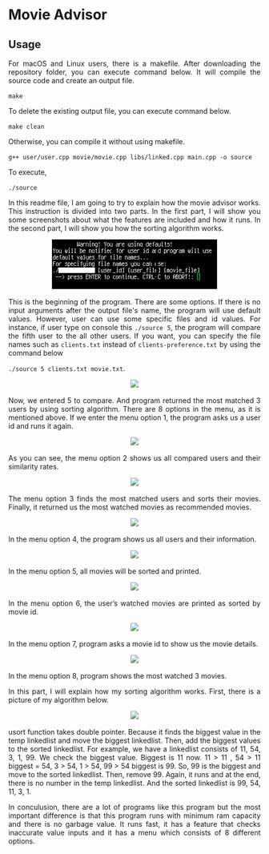 # Movie Advisor

<div style="text-align: justify">


## Usage

For macOS and Linux users, there is a makefile. After downloading the repository folder, you can execute command below. It will compile the source code and create an output file.
```
make
```
To delete the existing output file, you can execute command below.
```
make clean
```
Otherwise, you can compile it without using makefile.
```
g++ user/user.cpp movie/movie.cpp libs/linked.cpp main.cpp -o source
```
To execute,
```
./source
```



In this readme file, I am going to try to explain how the movie advisor works. This instruction is divided into two parts. In the first part, I will show you some screenshots about what the features are included and how it runs. In the second part, I will show you how the sorting algorithm works.

<p align="center"> 

<img src="img/1.png">

</p>

This is the beginning of the program. There are some options. If there is no input arguments after the output file's name, the program will use default values. However, user can use some specific files and id values. For instance, if user type on console this `./source 5`, the program will compare the fifth user to the all other users. If you want, you can specify the file names such as `clients.txt` instead of `clients-preference.txt` by using the command below

```./source 5 clients.txt movie.txt```.

<p align="center"> 

<img src="img/2.png">

</p>


Now, we entered 5 to compare. And program returned the most matched 3 users by using sorting algorithm. There are 8 options in the menu, as it is mentioned above. If we enter the menu option 1, the program asks us a user id and runs it again.

<p align="center"> 

<img src="img/3.png">

</p>

As you can see, the menu option 2 shows us all compared users and their similarity rates.


<p align="center"> 

<img src="img/4.png">

</p>

The menu option 3 finds the most matched users and sorts their movies. Finally, it returned us the most watched movies as recommended movies.

<p align="center"> 

<img src="img/5.png">

</p>

In the menu option 4, the program shows us all users and their information.

<p align="center"> 

<img src="img/6.png">

</p>

In the menu option 5, all movies will be sorted and printed.

<p align="center"> 

<img src="img/7.png">

</p>

In the menu option 6, the user’s watched movies are printed as sorted by movie id.

<p align="center"> 

<img src="img/8.png">

</p>

In the menu option 7, program asks a movie id to show us the movie details.

<p align="center"> 

<img src="img/9.png">

</p>

In the menu option 8, program shows the most watched 3 movies.

In this part, I will explain how my sorting algorithm works. First, there is a picture of my algorithm below.

<p align="center"> 

<img src="img/10.png">

</p>

usort function takes double pointer. Because it finds the biggest value in the temp linkedlist and move the biggest linkedlist. Then, add the biggest values to the sorted linkedlist. For example, we have a linkedlist consists of 11, 54, 3, 1, 99. We check the biggest value. Biggest is 11 now. 11 > 11 , 54 > 11 biggest = 54, 3 > 54, 1 > 54, 99 > 54 biggest is 99. So, 99 is the biggest and move to the sorted linkedlist. Then, remove 99. Again, it runs and at the end, there is no number in the temp linkedlist. And the sorted linkedlist is 99, 54, 11, 3, 1.

In conculusion, there are a lot of programs like this program but the most important difference is that this program runs with minimum ram capacity and there is no garbage value. It runs fast, it has a feature that checks inaccurate value inputs and it has a menu which consists of 8 different options.


</div>
